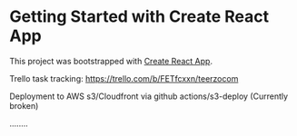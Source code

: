 # Getting Started with Create React App

This project was bootstrapped with [Create React App](https://github.com/facebook/create-react-app).


Trello task tracking:
https://trello.com/b/FETfcxxn/teerzocom

Deployment to AWS s3/Cloudfront via github actions/s3-deploy 
(Currently broken)

........
